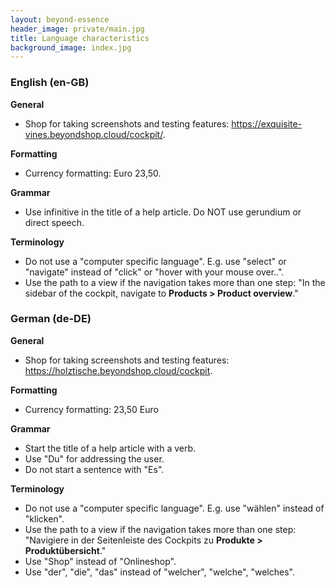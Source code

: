 ```yaml
---
layout: beyond-essence
header_image: private/main.jpg
title: Language characteristics
background_image: index.jpg
---
```


### English (en-GB)

**General**

- Shop for taking screenshots and testing features: https://exquisite-vines.beyondshop.cloud/cockpit/.

**Formatting**

- Currency formatting: Euro 23,50.

**Grammar**

- Use infinitive in the title of a help article. Do NOT use gerundium or direct speech.

**Terminology**

- Do not use a "computer specific language". E.g. use "select" or "navigate" instead of "click" or "hover with your mouse over..".
- Use the path to a view if the navigation takes more than one step: "In the sidebar of the cockpit, navigate to **Products > Product overview**."


### German (de-DE)

**General**

- Shop for taking screenshots and testing features: https://holztische.beyondshop.cloud/cockpit.

**Formatting**

- Currency formatting: 23,50 Euro

**Grammar**

- Start the title of a help article with a verb.
- Use "Du" for addressing the user.
- Do not start a sentence with "Es".

**Terminology**

- Do not use a "computer specific language". E.g. use "wählen" instead of "klicken".
- Use the path to a view if the navigation takes more than one step: "Navigiere in der Seitenleiste des Cockpits zu **Produkte > Produktübersicht**."
- Use "Shop" instead of "Onlineshop".
- Use "der", "die", "das" instead of "welcher", "welche", "welches".


